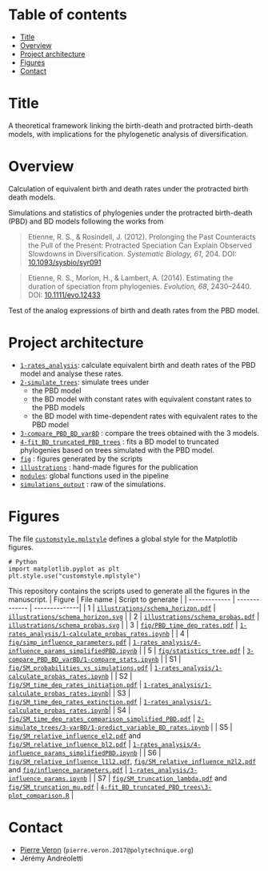 # Table of contents 
* [Title](#title)
* [Overview](#overview)
* [Project architecture](#project-architecture)
* [Figures](#figures)
* [Contact](#contact)

# Title
A theoretical framework linking the birth-death and protracted birth-death models, with implications for the phylogenetic analysis of diversification. 

# Overview
Calculation of equivalent birth and death rates under the protracted birth death models.

Simulations and statistics of phylogenies under the protracted 
birth-death (PBD) and BD models following the works from 
> Etienne, R. S., & Rosindell, J. (2012). Prolonging the Past Counteracts the Pull of the Present: Protracted Speciation Can Explain Observed Slowdowns in Diversification. _Systematic Biology, 61_, 204. DOI: [10.1093/sysbio/syr091](https://doi.org/10.1093/sysbio/syr091)

> Etienne, R. S., Morlon, H., & Lambert, A. (2014). Estimating the duration of speciation from phylogenies. _Evolution, 68_, 2430–2440. DOI: [10.1111/evo.12433](https://doi.org/10.1111/evo.12433)

Test of the analog expressions of birth and death rates from the PBD model. 

# Project architecture
* [`1-rates_analysis`](1-rates_analysis): calculate equivalent birth and death rates of the PBD model and analyse these rates. 
* [`2-simulate_trees`](2-simulate_trees): simulate trees under
    * the PBD model
    * the BD model with constant rates with equivalent constant rates to the PBD models
    * the BD model with time-dependent rates with equivalent rates to the PBD model 
* [`3-compare_PBD_BD_varBD`](3-compare_PBD_BD_varBD) : compare the trees obtained with the 3 models.
* [`4-fit_BD_truncated_PBD_trees`](4-fit_BD_truncated_PBD_trees) : fits a BD model to truncated phylogenies based on trees simulated with the PBD model.
* [`fig`](fig) : figures generated by the scripts
* [`illustrations`](illustrations) : hand-made figures for the publication
* [`modules`](modules): global functions used in the pipeline
* [`simulations_output`](simulations_output) : raw of the simulations.

# Figures 
The file [`customstyle.mplstyle`](customstyle.mplstyle) defines a global style for the Matplotlib figures.
```
# Python
import matplotlib.pyplot as plt
plt.style.use("customstyle.mplstyle")
```

This repository contains the scripts used to generate all the figures in the manuscript. 
| Figure     | File name     | Script to generate |
| ------------- | ------------- | --------------| 
| 1 | [`illustrations/schema_horizon.pdf`](illustrations/schema_horizon.pdf) | [`illustrations/schema_horizon.svg`](illustrations/schema_horizon.svg) |
| 2 | [`illustrations/schema_probas.pdf`](illustrations/schema_probas.pdf) | [`illustrations/schema_probas.svg`](illustrations/schema_probas.svg) |
| 3 | [`fig/PBD_time_dep_rates.pdf`](fig/PBD_time_dep_rates.pdf) | [`1-rates_analysis/1-calculate_probas_rates.ipynb`](1-rates_analysis/1-calculate_probas_rates.ipynb) |
| 4 | [`fig/simp_influence_parameters.pdf`](fig/simp_influence_parameters.pdf)  | [`1-rates_analysis/4-influence_params_simplifiedPBD.ipynb`](1-rates_analysis/4-influence_params_simplifiedPBD.ipynb) | 
| 5 | [`fig/statistics_tree.pdf`](fig/statistics_tree.pdf) | [`3-compare_PBD_BD_varBD/1-compare_stats.ipynb`](3-compare_PBD_BD_varBD/1-compare_stats.ipynb) | 
| S1 | [`fig/SM_probabilities_vs_simulations.pdf`](fig/SM_probabilities_vs_simulations.pdf) | [`1-rates_analysis/1-calculate_probas_rates.ipynb`](1-rates_analysis/1-calculate_probas_rates.ipynb) | 
| S2 | [`fig/SM_time_dep_rates_initiation.pdf`](fig/SM_time_dep_rates_initiation.pdf) | [`1-rates_analysis/1-calculate_probas_rates.ipynb`](1-rates_analysis/1-calculate_probas_rates.ipynb)|
| S3 | [`fig/SM_time_dep_rates_extinction.pdf`](fig/SM_time_dep_rates_extinction.pdf) | [`1-rates_analysis/1-calculate_probas_rates.ipynb`](1-rates_analysis/1-calculate_probas_rates.ipynb)|
| S4 | [`fig/SM_time_dep_rates_comparison_simplified_PBD.pdf`](fig/SM_time_dep_rates_comparison_simplified_PBD.pdf) | [`2-simulate_trees/3-varBD/1-predict_variable_BD_rates.ipynb`](2-simulate_trees/3-varBD/1-predict_variable_BD_rates.ipynb) | 
| S5 | [`fig/SM_relative_influence_el2.pdf`](fig/SM_relative_influence_el2.pdf) and [`fig/SM_relative_influence_bl2.pdf`](fig/SM_relative_influence_bl2.pdf) | [`1-rates_analysis/4-influence_params_simplifiedPBD.ipynb`](1-rates_analysis/4-influence_params_simplifiedPBD.ipynb) | 
| S6 | [`fig/SM_relative_influence_l1l2.pdf`](fig/SM_relative_influence_l1l2.pdf),  [`fig/SM_relative_influence_m2l2.pdf`](fig/SM_relative_influence_m2l2.pdf) and [`fig/influence_parameters.pdf`](fig/influence_parameters.pdf) | [`1-rates_analysis/3-influence_params.ipynb`](1-rates_analysis/3-influence_params.ipynb) | 
| S7 | [`fig/SM_truncation_lambda.pdf`](fig/SM_truncation_lambda.pdf) and [`fig/SM_truncation_mu.pdf`](fig/SM_truncation_mu.pdf) | [`4-fit_BD_truncated_PBD_trees\3-plot_comparison.R`](4-fit_BD_truncated_PBD_trees\3-plot_comparison.R) |

# Contact
* [Pierre Veron](https://www.ese.universite-paris-saclay.fr/en/team-members/pierre-veron/) (`pierre.veron.2017@polytechnique.org`)
* Jérémy Andréoletti